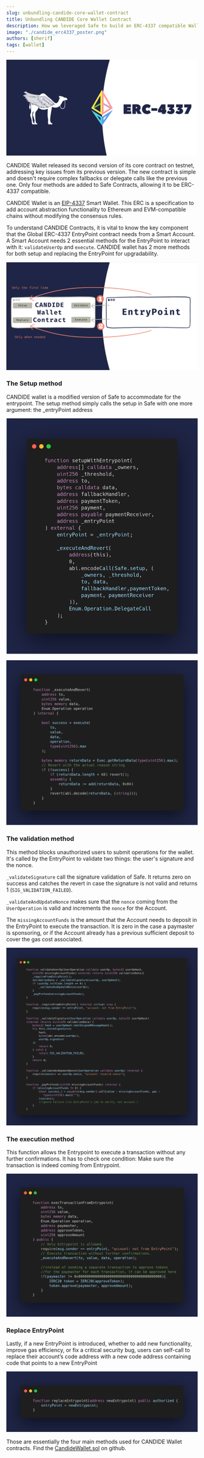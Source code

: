 ```yaml
---
slug: unbundling-candide-core-wallet-contract
title: Unbundling CANDIDE Core Wallet Contract
description: How we leveraged Safe to build an ERC-4337 compatible Wallet
image: "./candide_erc4337_poster.png"
authors: [sherif]
tags: [wallet]
---
```


![candide-contracts-4337](./candide_erc4337_poster.png)

CANDIDE Wallet released its second version of its core contract on testnet, addressing key issues from its previous version. The new contract is simple and doesn't require complex fallbacks or delegate calls like the previous one. Only four methods are added to Safe Contracts, allowing it to be ERC-4337 compatible.

CANDIDE Wallet is an [EIP-4337](https://eips.ethereum.org/EIPS/eip-4337) Smart Wallet. This ERC is a specification to add account abstraction functionality to Ethereum and EVM-compatible chains without modifying the consensus rules.

To understand CANDIDE Contracts, it is vital to know the key component that the Global ERC-4337 EntryPoint contract needs from a Smart Account. A Smart Account needs 2 essential methods for the EntryPoint to interact with it: `validateUserOp` and `execute`. CANDIDE wallet has 2 more methods for both setup and replacing the EntryPoint for upgradability.

![candide-contracts-entrypoint](./candide_contracts_and_entrypoint.png)

### The Setup method 

CANDIDE wallet is a modified version of Safe to accommodate for the entrypoint. The setup method simply calls the setup in Safe with one more argument:  the _entryPoint address 

![setup-method-with-entrypoint](./setupwithentrypoint.png)

![execute-private-method](./execute_private_method.png)

### The validation method

This method blocks unauthorized users to submit operations for the wallet. It's called by the EntryPoint to validate two things: the user's signature and the nonce.

`_validateSignature` call the signature validation of Safe. It returns zero on success and catches the revert in case the signature is not valid and returns 1 (`SIG_VALIDATION_FAILED`).

`_validateAndUpdateNonce` makes sure that the `nonce` coming from the `UserOperation` is valid and increments the `nonce` for the Account.

The `missingAccountFunds` is the amount that the Account needs to deposit in the EntryPoint to execute the transaction. It is zero in the case a paymaster is sponsoring, or if the Account already has a previous sufficient deposit to cover the gas cost associated.

![validate-with-entrypoint](./validateUserOp.png)

### The execution method

This function allows the Entrypoint to execute a transaction without any further confirmations. It has to check one condition: Make sure the transaction is indeed coming from Entrypoint.

![execute-from-entrypoint](./executefromentrypoint.png)

### Replace EntryPoint
Lastly, if a new EntryPoint is introduced, whether to add new functionality, improve gas efficiency, or fix a critical security bug, users can self-call to replace their account’s code address with a new code address containing code that points to a new EntryPoint 

![replace-entrypoint](./replaceentrypoint.png)


Those are essentially the four main methods used for CANDIDE Wallet contracts. Find the [CandideWallet.sol](https://github.com/candidelabs/CandideWalletContracts/blob/main/contracts/candideWallet/CandideWallet.sol) on github.





